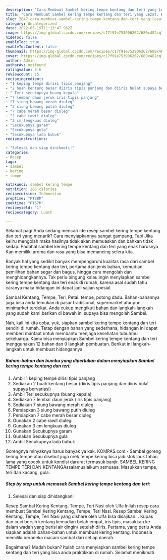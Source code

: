 ```yaml
---
description: "Cara Membuat Sambel kering tempe kentang dan teri yang Lezat, Buat Buka Puasa Lezat Sekali"
title: "Cara Membuat Sambel kering tempe kentang dan teri yang Lezat, Buat Buka Puasa Lezat Sekali"
slug: 2047-cara-membuat-sambel-kering-tempe-kentang-dan-teri-yang-lezat-buat-buka-puasa-lezat-sekali
category: Uncategorized
date: 2022-06-19T11:13:47.962Z
image: https://img-global.cpcdn.com/recipes/c17f91e753906262/680x482cq70/sambel-kering-tempe-kentang-dan-teri-foto-resep-utama.jpg
hideToc: false
enableToc: true
enableTocContent: false
thumbnail: https://img-global.cpcdn.com/recipes/c17f91e753906262/680x482cq70/sambel-kering-tempe-kentang-dan-teri-foto-resep-utama.jpg
cover: https://img-global.cpcdn.com/recipes/c17f91e753906262/680x482cq70/sambel-kering-tempe-kentang-dan-teri-foto-resep-utama.jpg
author: Admin
authorAv: notfound
ratingvalue: 3.6
reviewcount: 15
recipeingredient:
- "1 keping tempe dirisi tipis panjang"
- "2 buah kentang besar diiris tipis panjang dan diiris bulat supaya bervariasi"
- " Teri secukupnya buang kepala"
- "7 lembar daun jeruk iris tipis panjang"
- "7 siung bawang merah diuleg"
- "3 siung bawang putih diuleg"
- "7 cabe merah besar diuleg"
- "2 cabe rawit diuleg"
- "3 cm lengkuas diuleg"
- "Secukupnya garam"
- "Secukupnya gula"
- "Secukupnya lada bubuk"
recipeinstructions:

- "Selesai dan siap dinikmati!"
categories:
- Resep
tags:
- sambel
- kering
- tempe

katakunci: sambel kering tempe 
nutrition: 266 calories
recipecuisine: Indonesian
preptime: "PT28M"
cooktime: "PT57M"
recipeyield: "1"
recipecategory: Lunch

---
```



Selamat pagi Anda sedang mencari ide resep sambel kering tempe kentang dan teri yang menarik? Cara menyiapkannya sangat gampang. Tapi Jika keliru mengolah maka hasilnya tidak akan memuaskan dan bahkan tidak sedap. Padahal sambel kering tempe kentang dan teri yang enak harusnya Kan memiliki aroma dan rasa yang bisa memancing selera kita.


Banyak hal yang sedikit banyak mempengaruhi kualitas rasa dari sambel kering tempe kentang dan teri, pertama dari jenis bahan, kemudian pemilihan bahan segar dan bagus, hingga cara mengolah dan menghidangkannya. Tak perlu bingung kalau ingin menyiapkan sambel kering tempe kentang dan teri enak di rumah, karena asal sudah tahu caranya maka hidangan ini dapat jadi sajian spesial.

Sambal Kentang, Tempe, Teri, Petai. tempe, potong dadu. Bahan-bahannya juga bisa anda temukan di pasar tradisional, supermarket ataupun minimarket terdekat. Anda cukup mengikuti bahan dan langkah-langkah yang sudah kami berikan di bawah ini supaya bisa mengolah Sambel.


Nah, kali ini kita coba, yuk, siapkan sambel kering tempe kentang dan teri sendiri di rumah. Tetap dengan bahan yang sederhana, hidangan ini dapat memberi manfaat untuk membantu menjaga kesehatan tubuhmu sekeluarga. Kamu bisa menyiapkan Sambel kering tempe kentang dan teri menggunakan 12 bahan dan 0 langkah pembuatan. Berikut ini langkah-langkah untuk membuat hidangannya.

<!--inarticleads1-->

##### Bahan-bahan dan bumbu yang diperlukan dalam menyiapkan Sambel kering tempe kentang dan teri:

1. Ambil 1 keping tempe dirisi tipis panjang
1. Sediakan 2 buah kentang besar (diiris tipis panjang dan diiris bulat supaya bervariasi)
1. Ambil  Teri secukupnya (buang kepala)
1. Sediakan 7 lembar daun jeruk (iris tipis panjang)
1. Sediakan 7 siung bawang merah diuleg
1. Persiapkan 3 siung bawang putih diuleg
1. Persiapkan 7 cabe merah besar diuleg
1. Gunakan 2 cabe rawit diuleg
1. Gunakan 3 cm lengkuas diuleg
1. Gunakan Secukupnya garam
1. Gunakan Secukupnya gula
1. Ambil Secukupnya lada bubuk


Gorengnya minyaknya harus banyak ya kak. KOMPAS.com - Sambal goreng kering tempe atau disebut juga orek tempe kering bisa jadi stok lauk tahan lama yang cocok untuk kondisi darurat termasuk banjir. SAMBEL KERING TEMPE TERI DAN KENTANGAssalamualaikum semuaaa. Masukkan tempe, teri dan kacang, gula. 

<!--inarticleads2-->

##### Step by step untuk memasak Sambel kering tempe kentang dan teri:


1. Selesai dan siap dihidangkan!

Resep Sambal Kering Kentang, Tempe, Teri Nasi oleh Ulfa Inilah resep cara membuat Sambal Kering Kentang, Tempe, Teri Nasi. Resep Sambal Kering Kentang, Tempe, Teri Nasi yang dishare oleh Ulfa bisa disajikan. . Kupas dan cuci bersih kentang kemudian belah empat, iris tipis, masukkan ke dalam wadah yang berisi air dingin/ setelah diiris. Pertama, yang perlu Anda siapkan adalah bahan-bahan untuk membuat kering kentang. Indonesia memiliki beraneka macam sambal dari setiap daerah. 

Bagaimana? Mudah bukan? Itulah cara menyiapkan sambel kering tempe kentang dan teri yang bisa anda praktikkan di rumah. Selamat menikmati
